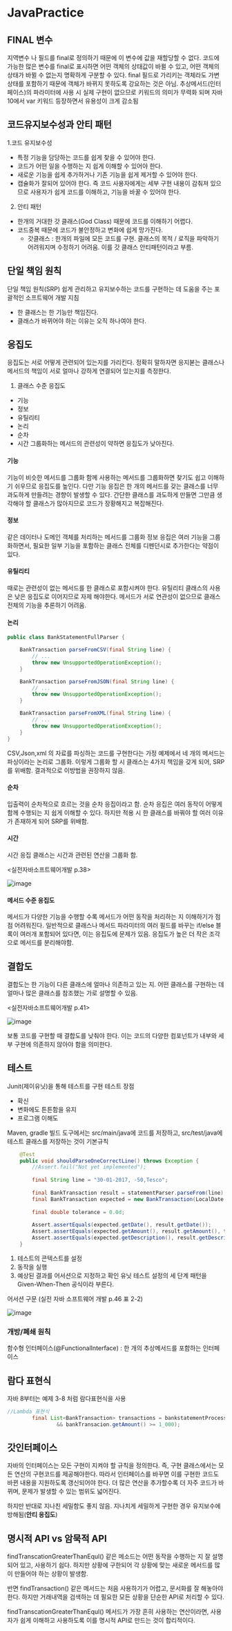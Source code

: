 # JavaPractice

## FINAL 변수
지역변수 나 필드를 final로 정의하기 때문에 이 변수에 값을 재할당할 수 없다.
코드에 가능한 많은 변수를 final로 표시하면 어떤 객체의 상태값이 바뀔 수 있고, 어떤 객체의 상태가 바뀔 수 없는지 명확하게 구분할 수 있다.
final 필드로 가리키는 객체라도 가변 상태를 포함하기 때문에 객체가 바뀌지 못하도록 강요하는 것은 아님.
추상메서드(인터페이스)의 파라미터에 사용 시 실제 구현이 없으므로 키워드의 의미가 무력화 되며 자바10에서 var 키워드 등장하면서 유용성이 크게 감소됨

## 코드유지보수성과 안티 패턴
1.코드 유지보수성
- 특정 기능을 담당하는 코드를 쉽게 찾을 수 있어야 한다.
- 코드가 어떤 일을 수행하는 지 쉽게 이해할 수 있어야 한다.
- 새로운 기능을 쉽게 추가하거나 기존 기능을 쉽게 제거할 수 있어야 한다.
- 캡슐화가 잘되어 있어야 한다. 즉 코드 사용자에게는 세부 구현 내용이 감춰져 있으므로 사용자가 쉽게 코드를 이해하고, 기능을 바꿀 수 있어야 한다.

2. 안티 패턴
- 한개의 거대한 갓 클래스(God Class) 때문에 코드를 이해하기 어렵다.
- 코드중복 때문에 코드가 불안정하고 변화에 쉽게 망가진다.
  * 갓클래스 : 한개의 파일에 모든 코드를 구현. 클래스의 목적 / 로직을 파악하기 어려워지며 수정하기 어려움. 이를 갓 클래스 안티패턴이라고 부름.

## 단일 책임 원칙
단일 책임 원칙(SRP) 쉽게 관리하고 유지보수하는 코드를 구현하는 데 도움을 주는 포괄적인 소프트웨어 개발 지침
- 한 클래스는 한 기능만 책임진다.
- 클래스가 바뀌어야 하는 이유는 오직 하나여야 한다.

## 응집도
응집도는 서로 어떻게 관련되어 있는지를 가리킨다. 정확히 말하자면 응지볻는 클래스나 메서드의 책임이 서로 얼마나 강하게 연결되어 있는지를 측정한다.

1. 클래스 수준 응집도
  - 기능
  - 정보
  - 유틸리티
  - 논리
  - 순차
  - 시간
  그룹화하는 메서드의 관련성이 약하면 응집도가 낮아진다.
  
#### 기능 
기능이 비슷한 메서드를 그룹화
함께 사용하는 메서드를 그룹화하면 찾기도 쉽고 이해하기 쉬우므로 응집도를 높인다. 다만 기능 응집은 한 개의 메서드를 갖는 클래스를 너무 과도하게 만들려는 경향이 발생할 수 있다.
간단한 클래스를 과도하게 만들면 그만큼 생각해야 할 클래스가 많아지므로 코드가 장황해지고 복잡해진다.

#### 정보
같은 데이터나 도메인 객체를 처리하는 메서드를 그룹화
정보 응집은 여러 기능을 그룹화하면서, 필요한 일부 기능을 포함하는 클래스 전체를 디펜던시로 추가한다는 약점이 있다.

#### 유틸리티
때로는 관련성이 없는 메서드를 한 클래스로 포함시켜야 한다.
유틸리티 클래스의 사용은 낮은 응집도로 이어지므로 자제 해야한다. 메서드가 서로 연관성이 없으므로 클래스 전체의 기능을 추론하기 어려움.

#### 논리
```Java
public class BankStatementFullParser {

    BankTransaction parseFromCSV(final String line) {
        // ...
        throw new UnsupportedOperationException();
    }

    BankTransaction parseFromJSON(final String line) {
        // ...
        throw new UnsupportedOperationException();
    }

    BankTransaction parseFromXML(final String line) {
        // ...
        throw new UnsupportedOperationException();
    }
}
```
CSV,Json,xml 의 자료를 파싱하는 코드를 구현한다는 가정
예제에서 네 개의 메서드는 파싱이라는 논리로 그룹화. 이렇게 그룹화 할 시 클래스는 4가지 책임을 갖게 되어, SRP를 위배함. 
결과적으로 이방법을 권장하지 않음.

#### 순차
입출력이 순차적으로 흐르는 것을 순차 응집이라고 함.
순차 응집은 여러 동작이 어떻게 함께 수행되는 지 쉽게 이해할 수 있다. 하지만 적용 시 한 클래스를 바꿔야 할 여러 이유가 존재하게 되어 SRP를 위배함.

#### 시간
시간 응집 클래스는 시간과 관련된 연산을 그룹화 함.

<실전자바소프트웨어개발 p.38>

![image](https://user-images.githubusercontent.com/26279988/128433943-9f71eda0-0d2d-4d88-8f81-6c4bc6ce20a1.png)

#### 메서드 수준 응집도

메서드가 다양한 기능을 수행할 수록 메서드가 어떤 동작을 처리하는 지 이해하기가 점점 어려워진다.
일반적으로 클래스나 메서드 파라미터의 여러 필드를 바꾸는 if/else 블록이 여러개 포함되어 있다면, 이는 응집도에 문제가 있음.
응집도가 높은 더 작은 조각으로 메서드를 분리해야함.


## 결합도
결합도는 한 기능이 다른 클래스에 얼마나 의존하고 있는 지.
어떤 클래스를 구현하는 데 얼마나 많은 클래스를 참조했는 가로 설명할 수 있음.

<실전자바소프트웨어개발 p.41>

![image](https://user-images.githubusercontent.com/26279988/128436946-1d784ead-168e-438c-9e79-d175cb9a8b0d.png)

보통 코드를 구현할 때 결합도를 낮춰야 한다. 이는 코드의 다양한 컴포넌트가 내부와 세부 구현에 의존하지 않아야 함을 의미한다.

## 테스트
Junit(제이유닛)을 통해 테스트를 구현
테스트 장점
  - 확신
  - 변화에도 튼튼함을 유지
  - 프로그램 이해도
  
Maven, gradle 빌드 도구에서는 src/main/java에 코드를 저장하고, src/test/java에 테스트 클래스를 저장하는 것이 기본규칙


```Java
	@Test
	public void shouldParseOneCorrectLine() throws Exception {
		//Assert.fail("Not yet implemented");
		
		final String line = "30-01-2017, -50,Tesco";
		
		final BankTransaction result = statementParser.parseFrom(line);
		final BankTransaction expected = new BankTransaction(LocalDate.of(2017,Month.JANUARY, 30), -50, "Tesco");
		
		final double tolerance = 0.0d;
		
		Assert.assertEquals(expected.getDate(), result.getDate());
		Assert.assertEquals(expected.getAmount(), result.getAmount(), tolerance);
		Assert.assertEquals(expected.getDescription(), result.getDescription());
	}
```

1. 테스트의 콘텍스트를 설정
2. 동작을 실행
3. 예상된 결과를 어서션으로 지정하고 확인
유닛 테스트 설정의 세 단계 패턴을 Given-When-Then 공식이라 부른다.

어서션 구문 (실전 자바 소프트웨어 개발 p.46 표 2-2)

![image](https://user-images.githubusercontent.com/26279988/128439165-162390f2-346b-499d-9064-d75f6e90ca5d.png)


### 개방/폐쇄 원칙

함수형 인터페이스(@FunctionalInterface) : 한 개의 추상메서드를 포함하는 인터페이스 


## 람다 표현식 
자바 8부터는 예제 3-8 처럼 람다표현식을 사용

```Java
//Lambda 표현식
    	final List<BankTransaction> transactions = bankstatementProcessor.findTransactions(bankTransacion -> bankTransacion.getDate().getMonth()==Month.FEBRUARY
    			&& bankTransacion.getAmount() >= 1_000);
```

## 갓인터페이스

자바의 인터페이스는 모든 구현이 지켜야 할 규칙을 정의한다.
즉, 구현 클래스에서는 모든 연산의 구현코드를 제공해야한다. 따라서 인터페이스를 바꾸면 이를 구현한 코드도 바뀐 내용을 지원하도록 갱신되어야 한다. 더 많은 연산을 추가할수록 더 자주 코드가 바뀌며, 문제가 발생할 수 있는 범위도 넓어진다.

하지만 반대로 지나친 세밀함도 좋지 않음. 지나치게 세밀하게 구현한 경우 유지보수에 방해됨(**안티 응집도**)

## 명시적 API vs 암묵적 API

findTranscationGreaterThanEqul() 같은 메소드는 어떤 동작을 수행하는 지 잘 설명되어 있고, 사용하기 쉽다. 하지만 상황에 구한되어 각 상황에 맞는 새로운 메서드를 많이 만들어야 하는 상황이 발생함.

반면 findTransaction() 같은 메서드는 처음 사용하기가 어렵고, 문서화를 잘 해놓아야 한다. 하지만 거래내역을 검색하는 데 필요한 모든 상황을 단순한 API로 처리할 수 있다.

findTranscationGreaterThanEqul() 메서드가 가장 흔히 사용하는 연산이라면, 사용자가 쉽게 이해하고 사용하도록 이를 명시적 API로 만드는 것이 합리적이다.
